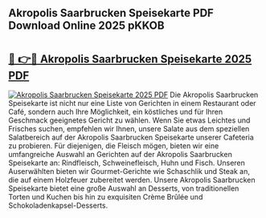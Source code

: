 ## Akropolis Saarbrucken Speisekarte PDF Download Online 2025 pKKOB

# <h2><a href="http://gc9ab8.nevu.top/?p=Akropolis+Saarbrucken+Speisekarte">🔗 👉🔴 Akropolis Saarbrucken Speisekarte 2025 PDF</a></h2>

[![Akropolis Saarbrucken Speisekarte 2025 PDF](https://i.imgur.com/dBaPXMq.png)](http://gc9ab8.nevu.top/?p=Akropolis+Saarbrucken+Speisekarte)
Die Akropolis Saarbrucken Speisekarte ist nicht nur eine Liste von Gerichten in einem Restaurant oder Café, sondern auch Ihre Möglichkeit, ein köstliches und für Ihren Geschmack geeignetes Gericht zu wählen. Wenn Sie etwas Leichtes und Frisches suchen, empfehlen wir Ihnen, unsere Salate aus dem speziellen Salatbereich auf der Akropolis Saarbrucken Speisekarte unserer Cafeteria zu probieren. Für diejenigen, die Fleisch mögen, bieten wir eine umfangreiche Auswahl an Gerichten auf der Akropolis Saarbrucken Speisekarte an: Rindfleisch, Schweinefleisch, Huhn und Fisch. Unseren Auserwählten bieten wir Gourmet-Gerichte wie Schaschlik und Steak an, die auf einem Holzfeuer zubereitet werden. Unsere Akropolis Saarbrucken Speisekarte bietet eine große Auswahl an Desserts, von traditionellen Torten und Kuchen bis hin zu exquisiten Crème Brûlée und Schokoladenkapsel-Desserts.
